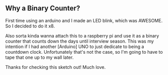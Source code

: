 ## Why a Binary Counter?

First time using an arduino and I made an LED blink, which was AWESOME. So I decided to do it x8.

Also sorta kinda wanna attach this to a raspberry pi and use it as a binary counter that counts
down the days until interview season. This was my intention if I had another [Arduino] UNO to just
dedicate to being a countdown clock. Unfortunately that's not the case, so I'm going to have to 
tape that one up to my wall later.

Thanks for checking this sketch out! Much love. 
